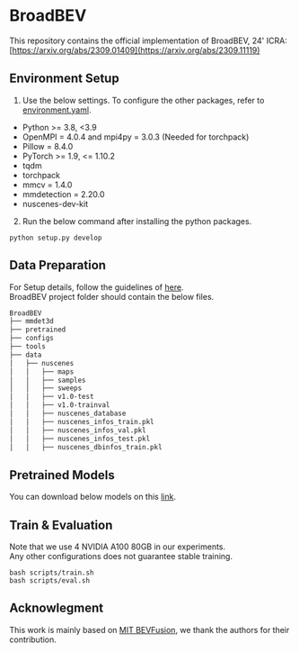 # BroadBEV
This repository contains the official implementation of BroadBEV, 24' ICRA: [https://arxiv.org/abs/2309.01409](https://arxiv.org/abs/2309.11119)

## Environment Setup
1. Use the below settings. To configure the other packages, refer to [environment.yaml](https://github.com/minshu-kim/BroadBEV/blob/main/environment.yaml).
- Python >= 3.8, <3.9
- OpenMPI = 4.0.4 and mpi4py = 3.0.3 (Needed for torchpack)
- Pillow = 8.4.0
- PyTorch >= 1.9, <= 1.10.2
- tqdm
- torchpack
- mmcv = 1.4.0
- mmdetection = 2.20.0
- nuscenes-dev-kit

2. Run the below command after installing the python packages.
```
python setup.py develop
```

## Data Preparation
For Setup details, follow the guidelines of [here](https://github.com/mit-han-lab/bevfusion). <br/>
BroadBEV project folder should contain the below files.

``` bash
BroadBEV
├── mmdet3d
├── pretrained
├── configs
├── tools
├── data
│   ├── nuscenes
│   │   ├── maps
│   │   ├── samples
│   │   ├── sweeps
│   │   ├── v1.0-test
│   │   ├── v1.0-trainval
│   │   ├── nuscenes_database
│   │   ├── nuscenes_infos_train.pkl
│   │   ├── nuscenes_infos_val.pkl 
│   │   ├── nuscenes_infos_test.pkl
│   │   ├── nuscenes_dbinfos_train.pkl
```

## Pretrained Models
You can download below models on this [link](https://drive.google.com/file/d/1PdQHMZWLFiiZC4cO11nCFb5JKIdLckjI/view?usp=share_link).

## Train & Evaluation
Note that we use 4 NVIDIA A100 80GB in our experiments. <br/>
Any other configurations does not guarantee stable training.
```
bash scripts/train.sh
bash scripts/eval.sh
```

## Acknowlegment
This work is mainly based on [MIT BEVFusion](https://github.com/mit-han-lab/bevfusion), we thank the authors for their contribution.
